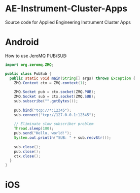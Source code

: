 # AE-Instrument-Cluster-Apps
Source code for Applied Engineering Instrument Cluster Apps

# Android

How to use JeroMQ PUB/SUB:
```java
import org.zeromq.ZMQ;

public class PubSub {
  public static void main(String[] args) throws Exception {
    ZMQ.Context ctx = ZMQ.context(1);
    
    ZMQ.Socket pub = ctx.socket(ZMQ.PUB);
    ZMQ.Socket sub = ctx.socket(ZMQ.SUB);
    sub.subscribe("".getBytes());
    
    pub.bind("tcp://*:12345");
    sub.connect("tcp://127.0.0.1:12345");
    
    // Eliminate slow subscriber problem
    Thread.sleep(100);
    pub.send("Hello, world!");
    System.out.println("SUB: " + sub.recvStr());
    
    sub.close();
    pub.close();
    ctx.close();
  }
}
```

# iOS
